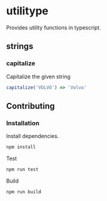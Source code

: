 # utilitype

Provides utility functions in typescript.

## strings

### capitalize
Capitalize the given string

```typescript
capitalize('VOLVO') => 'Volvo'
```

## Contributing

### Installation

Install dependencies.

```bash
npm install
```

Test
```bash
npm run test
```

Build

```bash
npm run build
```

